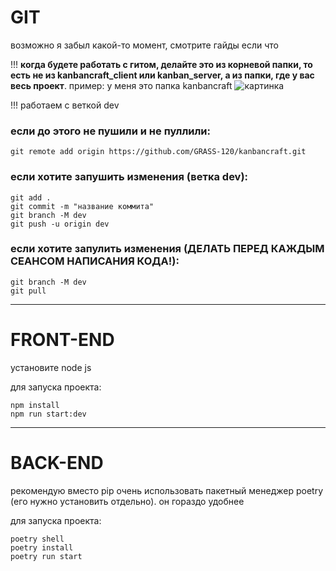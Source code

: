 # GIT

возможно я забыл какой-то момент, смотрите гайды если что

!!! **когда будете работать с гитом, делайте это из корневой папки, то есть не из kanbancraft_client или kanban_server, a из папки, где у вас весь проект**. пример: у меня это папка kanbancraft
![картинка](https://imgur.com/HwGofgA)

!!! работаем с веткой dev

### если до этого не пушили и не пуллили:
```
git remote add origin https://github.com/GRASS-120/kanbancraft.git
```

### если хотите запушить изменения (ветка dev):
```
git add .
git commit -m "название коммита"
git branch -M dev
git push -u origin dev
```

### если хотите запулить изменения (**ДЕЛАТЬ ПЕРЕД КАЖДЫМ СЕАНСОМ НАПИСАНИЯ КОДА!**):
```
git branch -M dev
git pull
```

---

# FRONT-END

установите node js

для запуска проекта:
```
npm install
npm run start:dev
```

---

# BACK-END

рекомендую вместо pip очень использовать пакетный менеджер poetry (его нужно установить отдельно). он гораздо удобнее

для запуска проекта:
```
poetry shell
poetry install
poetry run start
```

